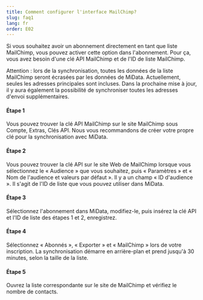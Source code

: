 ```yaml
---
title: Comment configurer l'interface MailChimp?
slug: faq1
lang: fr
order: E02
---
```


Si vous souhaitez avoir un abonnement directement en tant que liste MailChimp, vous pouvez activer cette option dans l'abonnement. Pour ça, vous avez besoin d'une clé API MailChimp et de l'ID de liste MailChimp.

Attention : lors de la synchronisation, toutes les données de la liste MailChimp seront écrasées par les données de MiData. Actuellement, seules les adresses principales sont incluses. Dans la prochaine mise à jour, il y aura également la possibilité de synchroniser toutes les adresses d'envoi supplémentaires.

#### Étape 1
Vous pouvez trouver la clé API MailChimp sur le site MailChimp sous Compte, Extras, Clés API. Nous vous recommandons de créer votre propre clé pour la synchronisation avec MiData.

#### Étape 2
Vous pouvez trouver la clé API sur le site Web de MailChimp lorsque vous sélectionnez le « Audience » que vous souhaitez, puis « Paramètres » et « Nom de l'audience et valeurs par défaut ». Il y a un champ « ID d'audience ». Il s'agit de l'ID de liste que vous pouvez utiliser dans MiData. 

#### Étape 3
Sélectionnez l'abonnement dans MiData, modifiez-le, puis insérez la clé API et l'ID de liste des étapes 1 et 2, enregistrez.

#### Étape 4
Sélectionnez « Abonnés », « Exporter » et « MailChimp » lors de votre inscription. La synchronisation démarre en arrière-plan et prend jusqu'à 30 minutes, selon la taille de la liste.

#### Étape 5
Ouvrez la liste correspondante sur le site de MailChimp et vérifiez le nombre de contacts.